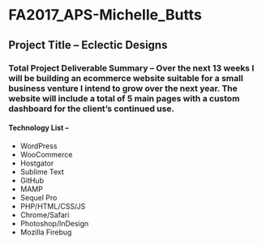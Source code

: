 # FA2017_APS-Michelle_Butts
## Project Title – Eclectic Designs
### Total Project Deliverable Summary – Over the next 13 weeks I will be building an ecommerce website suitable for a small business venture I intend to grow over the next year. The website will include a total of 5 main pages with a custom dashboard for the client’s continued use. 
#### Technology List –
* WordPress
* WooCommerce
* Hostgator
* Sublime Text
* GitHub
* MAMP
* Sequel Pro
* PHP/HTML/CSS/JS
* Chrome/Safari
* Photoshop/InDesign
* Mozilla Firebug
